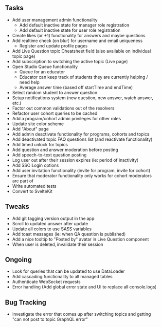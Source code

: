 ## Tasks

- Add user management admin functionality
  - Add default inactive state for manager role registration
  - Add default inactive state for user role registration
- Create likes (or +1) functionality for answers and maybe questions
- Add realtime check (on blur) for username and email uniqueness
  - Register and update profile pages
- Add Live Question topic Cheatsheet field (also available on individual topic page)
- Add subscription to switching the active topic (Live page)
- Open Studio Queue functionality
  - Queue for an educator
  - Educator can keep track of students they are currently helping / need help
  - Average answer time (based off startTime and endTime)
- Select random student to answer question
- Setup notifications system (new question, new answer, watch answer, etc.)
- Factor out common validations out of the resolvers
- Refactor user cohort queries to be cached
- Add a program/cohort admin privileges for other roles
- Update site color scheme
- Add "About" page
- Add admin deactivate functionality for programs, cohorts and topics
- Add deactivated topic FAQ questions list (and reactivate functionality)
- Add timed unlock for topics
- Add question and answer moderation before posting
- Add speech-to-text question posting
- Log user out after their session expires (ie: period of inactivity)
- Add SSO Login options
- Add user invitation functionality (invite for program, invite for cohort)
- Ensure that moderator functionality only works for cohort moderators are part of
- Write automated tests
- Convert to SvelteKit

## Tweaks

- Add git tagging version output in the app
- Scroll to updated answer after update
- Update all colors to use SASS variables
- Add toast messages (ie: when QA question is published)
- Add a nice tooltip to "Posted by" avatar in Live Question component
- When user is deleted, invalidate their session

## Ongoing

- Look for queries that can be updated to use DataLoader
- Add cascading functionality to all managed tables
- Authenticate WebSocket requests
- Error handling (Add global error state and UI to replace all console.logs)
 
## Bug Tracking

- Investigate the error that comes up after switching topics and getting "can not post to topic GraphQL error"